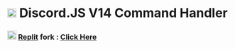 # <img src="https://assets-global.website-files.com/6257adef93867e50d84d30e2/636e0a6a49cf127bf92de1e2_icon_clyde_blurple_RGB.png" height="20px"> Discord.JS V14 Command Handler

### <img src="https://seeklogo.com/images/R/replit-icon-logo-A666709FE9-seeklogo.com.png" height="20px"> [Replit](replit.com) fork : [Click Here](https://replit.com/@NWR57/DiscordJS-V14-Command-Handler?v=1)